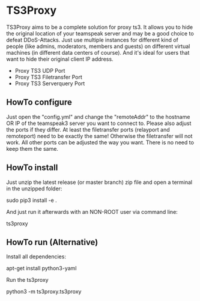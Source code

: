 # TS3Proxy

TS3Proxy aims to be a complete solution for proxy ts3. It allows you to hide the original location of your teamspeak server and may be a good choice to defeat DDoS-Attacks. Just use multiple instances for different kind of people (like admins, moderators, members and guests) on different virtual machines (in different data centers of course). And it's ideal for users that want to hide their original client IP address.

  - Proxy TS3 UDP Port
  - Proxy TS3 Filetransfer Port
  - Proxy TS3 Serverquery Port

## HowTo configure

Just open the "config.yml" and change the "remoteAddr" to the hostname OR IP of the teamspeak3 server you want to connect to. Please also adjust the ports if they differ. At least the filetransfer ports (relayport and remoteport) need to be exactly the same! Otherwise the filetransfer will not work. All other ports can be adjusted the way you want. There is no need to keep them the same.

## HowTo install

Just unzip the latest release (or master branch) zip file and open a terminal in the unzipped folder:

sudo pip3 install -e .

And just run it afterwards with an NON-ROOT user via command line:

ts3proxy

## HowTo run (Alternative)

Install all dependencies:

apt-get install python3-yaml

Run the ts3proxy

python3 -m ts3proxy.ts3proxy